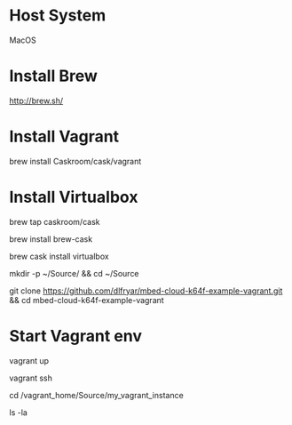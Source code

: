 # Host System
MacOS

# Install Brew
http://brew.sh/

# Install Vagrant
brew install Caskroom/cask/vagrant

# Install Virtualbox

brew tap caskroom/cask

brew install brew-cask

brew cask install virtualbox

mkdir -p ~/Source/ && cd ~/Source

git clone https://github.com/dlfryar/mbed-cloud-k64f-example-vagrant.git && cd mbed-cloud-k64f-example-vagrant

# Start Vagrant env
vagrant up

vagrant ssh

cd /vagrant_home/Source/my_vagrant_instance

ls -la